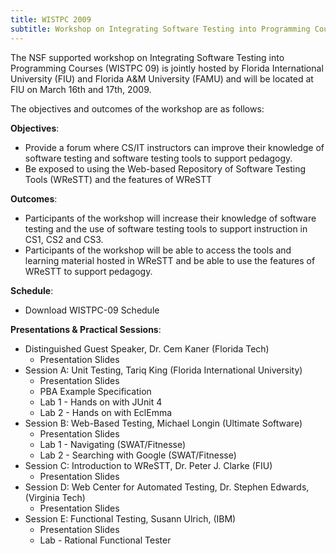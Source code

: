 ```yaml
---
title: WISTPC 2009
subtitle: Workshop on Integrating Software Testing into Programming Courses
---
```


The NSF supported workshop on Integrating Software Testing into Programming Courses (WISTPC 09) is jointly hosted by Florida International University (FIU) and Florida A&M University (FAMU) and will be located at FIU on March 16th and 17th, 2009.

The objectives and outcomes of the workshop are as follows:

**Objectives**:

- Provide a forum where CS/IT instructors can improve their knowledge of software testing and software testing tools to support pedagogy.
- Be exposed to using the Web-based Repository of Software Testing Tools (WReSTT) and the features of WReSTT

**Outcomes**:

- Participants of the workshop will increase their knowledge of software testing and the use of software testing tools to support instruction in CS1, CS2 and CS3.
- Participants of the workshop will be able to access the tools and learning material hosted in WReSTT and be able to use the features of WReSTT to support pedagogy.

**Schedule**:

- Download WISTPC-09 Schedule

**Presentations & Practical Sessions**:

- Distinguished Guest Speaker, Dr. Cem Kaner (Florida Tech)
	- Presentation Slides
- Session A: Unit Testing, Tariq King (Florida International University)
	- Presentation Slides
	- PBA Example Specification
	- Lab 1 - Hands on with JUnit 4
	- Lab 2 - Hands on with EclEmma
- Session B: Web-Based Testing, Michael Longin (Ultimate Software)
	- Presentation Slides
	- Lab 1 - Navigating (SWAT/Fitnesse)
	- Lab 2 - Searching with Google (SWAT/Fitnesse)
- Session C: Introduction to WReSTT, Dr. Peter J. Clarke (FIU)
	- Presentation Slides
- Session D: Web Center for Automated Testing, Dr. Stephen Edwards, (Virginia Tech)
	- Presentation Slides
- Session E: Functional Testing, Susann Ulrich, (IBM)
	- Presentation Slides
	- Lab - Rational Functional Tester

